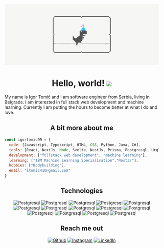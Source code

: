 [![Header](Social_dino-with-hat.gif "Header")](https://github.com/igortomic99?tab=repositories)
<h1 align="center">Hello, world! <img src="https://raw.githubusercontent.com/MartinHeinz/MartinHeinz/master/wave.gif" width="30px"></h1>

My name is Igor Tomić and I am software engineer from Serbia, living in Belgrade. I am interested in full stack web development and machine learning. Currently I am putting the hours to become better at what I do and love. 
</br>
<h2 align="center">A bit more about me</h2>

```javascript
const igortomic99 = {
  code: [Javascript, Typescript, HTML, CSS, Python, Java, C#],
  tools: [React, NextJs, Node, Svelte, NestJs, Prisma, Postgresql, Urql, ApollServer, ASP.NETCore],
  development: ["fullstack web development", "machine learning"],
  learning: ["IBM Machine Learning Specialisation","NestJs"],
  hobbies: ["Bodybuilding"],
  email: "itomic410@gmail.com"
}
```
<h2 align="center">Technologies</h2>  
<p align="center"><img alt="Postgresql" 
src="https://img.shields.io/badge/PostgreSQL-316192?style=for-the-badge&logo=postgresql&logoColor=white" />
  <img alt="Postgresql" 
src="https://img.shields.io/badge/Apollo%20GraphQL-311C87?&style=for-the-badge&logo=Apollo%20GraphQL&logoColor=white" />
  <img alt="Postgresql" 
src="https://img.shields.io/badge/.NET-512BD4?style=for-the-badge&logo=dotnet&logoColor=white" />
  <img alt="Postgresql" 
src="https://img.shields.io/badge/Chakra--UI-319795?style=for-the-badge&logo=chakra-ui&logoColor=white" />
    <img alt="Postgresql" 
src="https://img.shields.io/badge/GraphQl-E10098?style=for-the-badge&logo=graphql&logoColor=white" />
    <img alt="Postgresql" 
src="https://img.shields.io/badge/next.js-000000?style=for-the-badge&logo=nextdotjs&logoColor=white" />
    <img alt="Postgresql" 
src="https://img.shields.io/badge/nestjs-E0234E?style=for-the-badge&logo=nestjs&logoColor=white" />
      <img alt="Postgresql" 
src="https://img.shields.io/badge/React-20232A?style=for-the-badge&logo=react&logoColor=61DAFB" />
      <img alt="Postgresql" 
src="https://img.shields.io/badge/Svelte-4A4A55?style=for-the-badge&logo=svelte&logoColor=FF3E00" />
        <img alt="Postgresql" 
src="https://img.shields.io/badge/Tailwind_CSS-38B2AC?style=for-the-badge&logo=tailwind-css&logoColor=white" />
        <img alt="Postgresql" 
src="https://img.shields.io/badge/Node.js-339933?style=for-the-badge&logo=nodedotjs&logoColor=white" />
        <img alt="Postgresql" 
src="https://img.shields.io/badge/Visual_Studio_Code-0078D4?style=for-the-badge&logo=visual%20studio%20code&logoColor=white" />
          <img alt="Postgresql" 
src="https://img.shields.io/badge/Prisma-3982CE?style=for-the-badge&logo=Prisma&logoColor=white" />
          <img alt="Postgresql" 
src="https://img.shields.io/badge/manjaro-35BF5C?style=for-the-badge&logo=manjaro&logoColor=white" />

<h2 align="center">Reach me out</h2>  
<p align="center"><a 
href="https://github.com/igortomic99" target="_blank"><img alt="Github" 
src="https://img.shields.io/badge/GitHub-%2312100E.svg?&style=for-the-badge&logo=Github&logoColor=white" /></a> 
<a 
href="https://www.instagram.com/tomic.32/" target="_blank"><img alt="Instagram" 
src="https://img.shields.io/badge/Instagram-E4405F?style=for-the-badge&logo=instagram&logoColor=white" /></a> 
<a 
href="https://www.linkedin.com/in/igor-tomi%C4%87-a0a305231/" target="_blank"><img alt="LinkedIn" 
src="https://img.shields.io/badge/linkedin-%2312100E.svg?&style=for-the-badge&logo=linkedin&logoColor=blue" /></a>
</p>
